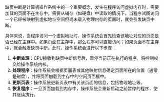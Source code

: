 缺页中断是计算机操作系统中的一个重要概念，发生在程序访问虚拟内存时，需要加载的页面不在主存中，需要从辅存（如硬盘）中读取的情况下。当程序试图访问一个已经被映射到虚拟地址空间但尚未载入物理内存的页面时，就会引发缺页中断。

具体来说，当程序访问一个虚拟地址时，操作系统会首先检查该地址对应的页面是否已经在主存中。如果页面在主存中，那么程序可以直接访问；如果页面不在主存中，就会触发缺页中断。此时，操作系统会进行以下步骤：

1. **中断处理**：CPU接收到缺页中断信号后，暂停当前正在执行的程序，将控制权交给操作系统内核。
2. **处理程序**：操作系统会根据页面表或其他映射信息确定页面所在的位置（通常是磁盘），并将页面加载到主存中的空闲页面框中。
3. **更新页表**：操作系统更新页表中有关该页面的信息，包括物理地址等。
4. **恢复程序**：一旦页面加载到内存中，操作系统会重新启动之前暂停的程序，使其继续执行。